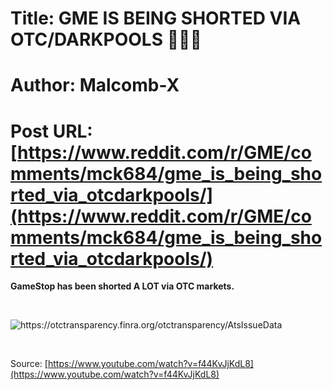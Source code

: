 # Title: GME IS BEING SHORTED VIA OTC/DARKPOOLS 🚀🚀🚀
# Author: Malcomb-X
# Post URL: [https://www.reddit.com/r/GME/comments/mck684/gme_is_being_shorted_via_otcdarkpools/](https://www.reddit.com/r/GME/comments/mck684/gme_is_being_shorted_via_otcdarkpools/)


**GameStop has been shorted A LOT via OTC markets.** 

&#x200B;

![https:\/\/otctransparency.finra.org\/otctransparency\/AtsIssueData](https://preview.redd.it/gw236msea2p61.png?width=700&format=png&auto=webp&s=a4977564b6d0c26eac0ddbe3b36248372f3dee18)

&#x200B;

Source: [https://www.youtube.com/watch?v=f44KvJjKdL8](https://www.youtube.com/watch?v=f44KvJjKdL8)